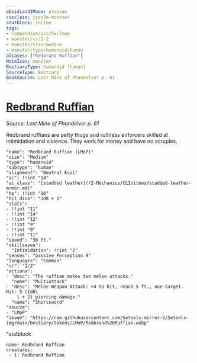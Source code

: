 ```yaml
---
obsidianUIMode: preview
cssclass: json5e-monster
statblock: inline
tags:
- compendium/src/5e/lmop
- monster/cr/1-2
- monster/size/medium
- monster/type/humanoid/human
aliases: ["Redbrand Ruffian"]
NoteIcon: monster
BestiaryType: humanoid (human)
SourceType: Bestiary
BookSource: Lost Mine of Phandelver p. 61
---
```

# [Redbrand Ruffian](2-Mechanics/CLI/bestiary/humanoid/redbrand-ruffian-lmop.md)
*Source: Lost Mine of Phandelver p. 61*  

Redbrand ruffians are petty thugs and ruthless enforcers skilled at intimidation and violence. They work for money and have no scruples.

```statblock
"name": "Redbrand Ruffian (LMoP)"
"size": "Medium"
"type": "humanoid"
"subtype": "human"
"alignment": "Neutral Evil"
"ac": !!int "14"
"ac_class": "[studded leather](/2-Mechanics/CLI/items/studded-leather-armor.md)"
"hp": !!int "16"
"hit_dice": "3d8 + 3"
"stats":
- !!int "11"
- !!int "14"
- !!int "12"
- !!int "9"
- !!int "9"
- !!int "11"
"speed": "30 ft."
"skillsaves":
  "Intimidation": !!int "2"
"senses": "passive Perception 9"
"languages": "Common"
"cr": "1/2"
"actions":
- "desc": "The ruffian makes two melee attacks."
  "name": "Multiattack"
- "desc": "Melee Weapon Attack: +4 to hit, reach 5 ft., one target. Hit: 5 (1d6\
    \ + 2) piercing damage."
  "name": "Shortsword"
"source":
- "LMoP"
"image": "https://raw.githubusercontent.com/5etools-mirror-2/5etools-img/main/bestiary/tokens/LMoP/Redbrand%20Ruffian.webp"
```
^statblock

```encounter-table
name: Redbrand Ruffian
creatures:
 - 1: Redbrand Ruffian
```